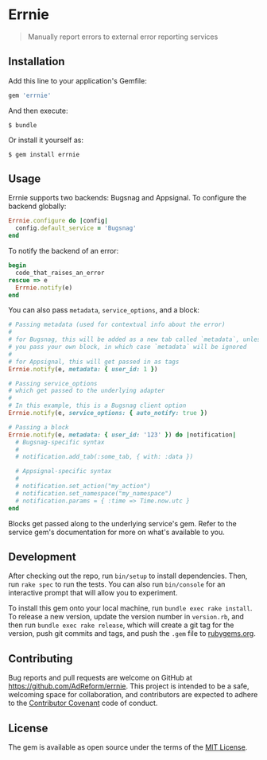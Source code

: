 # Errnie

> Manually report errors to external error reporting services


## Installation

Add this line to your application's Gemfile:

```ruby
gem 'errnie'
```

And then execute:

    $ bundle

Or install it yourself as:

    $ gem install errnie

## Usage

Errnie supports two backends: Bugsnag and Appsignal. To configure the backend globally:

```ruby
Errnie.configure do |config|
  config.default_service = 'Bugsnag'
end
```

To notify the backend of an error:

```ruby
begin
  code_that_raises_an_error
rescue => e
  Errnie.notify(e)
end
```

You can also pass `metadata`, `service_options`, and a block:

```ruby
# Passing metadata (used for contextual info about the error)
#
# for Bugsnag, this will be added as a new tab called `metadata`, unless
# you pass your own block, in which case `metadata` will be ignored
#
# for Appsignal, this will get passed in as tags
Errnie.notify(e, metadata: { user_id: 1 })

# Passing service_options
# which get passed to the underlying adapter
#
# In this example, this is a Bugsnag client option
Errnie.notify(e, service_options: { auto_notify: true })

# Passing a block
Errnie.notify(e, metadata: { user_id: '123' }) do |notification|
  # Bugsnag-specific syntax
  #
  # notification.add_tab(:some_tab, { with: :data })

  # Appsignal-specific syntax
  #
  # notification.set_action("my_action")
  # notification.set_namespace("my_namespace")
  # notification.params = { :time => Time.now.utc }
end
```

Blocks get passed along to the underlying service's gem. Refer to the service gem's documentation for more on what's available to you.

## Development

After checking out the repo, run `bin/setup` to install dependencies. Then, run `rake spec` to run the tests. You can also run `bin/console` for an interactive prompt that will allow you to experiment.

To install this gem onto your local machine, run `bundle exec rake install`. To release a new version, update the version number in `version.rb`, and then run `bundle exec rake release`, which will create a git tag for the version, push git commits and tags, and push the `.gem` file to [rubygems.org](https://rubygems.org).

## Contributing

Bug reports and pull requests are welcome on GitHub at https://github.com/AdReform/errnie. This project is intended to be a safe, welcoming space for collaboration, and contributors are expected to adhere to the [Contributor Covenant](http://contributor-covenant.org) code of conduct.

## License

The gem is available as open source under the terms of the [MIT License](https://opensource.org/licenses/MIT).
